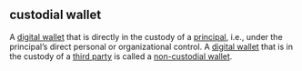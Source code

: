 ## custodial wallet

<p class="c8"><span>A </span><span class="c2"><a class="c3" href="#h.sxnvf3f5v156">digital wallet</a></span><span>&nbsp;that is directly in the </span><span>custody</span><span>&nbsp;of a </span><span class="c2"><a class="c3" href="#h.sydbe7rk6244">principal</a></span><span>, i.e., under the principal’s direct personal or organizational control</span><span>. A </span><span class="c2"><a class="c3" href="#h.sxnvf3f5v156">digital wallet</a></span><span>&nbsp;that is in the </span><span>custody</span><span>&nbsp;of a </span><span class="c2"><a class="c3" href="#h.zu2vj8151tr">third party</a></span><span>&nbsp;is called a </span><span class="c2"><a class="c3" href="#h.ridlo7ub9haf">non-custodial wallet</a></span><span class="c0">.</span></p>

